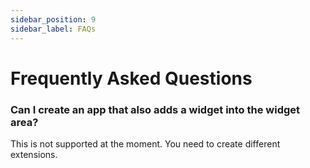 ```yaml
---
sidebar_position: 9
sidebar_label: FAQs
---
```


# Frequently Asked Questions

### Can I create an app that also adds a widget into the widget area?

This is not supported at the moment. You need to create different extensions.
